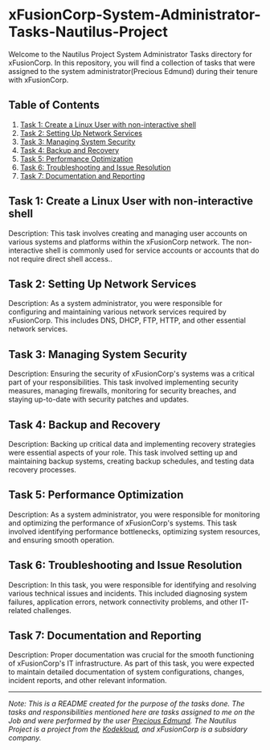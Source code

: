# xFusionCorp-System-Administrator-Tasks-Nautilus-Project
Welcome to the Nautilus Project System Administrator Tasks directory for xFusionCorp. In this repository, you will find a collection of tasks that were assigned to the system administrator(Precious Edmund) during their tenure with xFusionCorp.

## Table of Contents

1. [Task 1: Create a Linux User with non-interactive shell](#https://github.com/PreciousEddy/xFusionCorp-System-Administrator-Tasks-Nautilus-Project/blob/main/Task%201/Create%20a%20Linux%20User%20with%20non-interactive%20shell.md#create-a-linux-user-with-non-interactive-shell)
2. [Task 2: Setting Up Network Services](#task-2-setting-up-network-services)
3. [Task 3: Managing System Security](#task-3-managing-system-security)
4. [Task 4: Backup and Recovery](#task-4-backup-and-recovery)
5. [Task 5: Performance Optimization](#task-5-performance-optimization)
6. [Task 6: Troubleshooting and Issue Resolution](#task-6-troubleshooting-and-issue-resolution)
7. [Task 7: Documentation and Reporting](#task-7-documentation-and-reporting)

## Task 1: Create a Linux User with non-interactive shell

Description: This task involves creating and managing user accounts on various systems and platforms within the xFusionCorp network. The non-interactive shell is commonly used for service accounts or accounts that do not require direct shell access..

## Task 2: Setting Up Network Services

Description: As a system administrator, you were responsible for configuring and maintaining various network services required by xFusionCorp. This includes DNS, DHCP, FTP, HTTP, and other essential network services.

## Task 3: Managing System Security

Description: Ensuring the security of xFusionCorp's systems was a critical part of your responsibilities. This task involved implementing security measures, managing firewalls, monitoring for security breaches, and staying up-to-date with security patches and updates.

## Task 4: Backup and Recovery

Description: Backing up critical data and implementing recovery strategies were essential aspects of your role. This task involved setting up and maintaining backup systems, creating backup schedules, and testing data recovery processes.

## Task 5: Performance Optimization

Description: As a system administrator, you were responsible for monitoring and optimizing the performance of xFusionCorp's systems. This task involved identifying performance bottlenecks, optimizing system resources, and ensuring smooth operation.

## Task 6: Troubleshooting and Issue Resolution

Description: In this task, you were responsible for identifying and resolving various technical issues and incidents. This included diagnosing system failures, application errors, network connectivity problems, and other IT-related challenges.

## Task 7: Documentation and Reporting

Description: Proper documentation was crucial for the smooth functioning of xFusionCorp's IT infrastructure. As part of this task, you were expected to maintain detailed documentation of system configurations, changes, incident reports, and other relevant information.

---
*Note: This is a README created for the purpose of the tasks done. The tasks and responsibilities mentioned here are tasks assigned to me on the Job and were performed by the user [Precious Edmund](https://github.com/PreciousEddy). The Nautilus Project is a project from the [Kodekloud](engineer.kodekloud.com), and xFusionCorp is a subsidary company.*